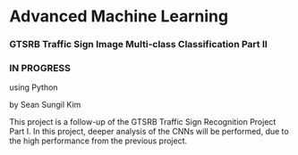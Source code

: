 # Advanced Machine Learning

### GTSRB Traffic Sign Image Multi-class Classification Part II
### IN PROGRESS
using Python

by Sean Sungil Kim

This project is a follow-up of the GTSRB Traffic Sign Recognition Project Part I. In this project, deeper analysis of the CNNs will be performed, due to the high performance from the previous project.
